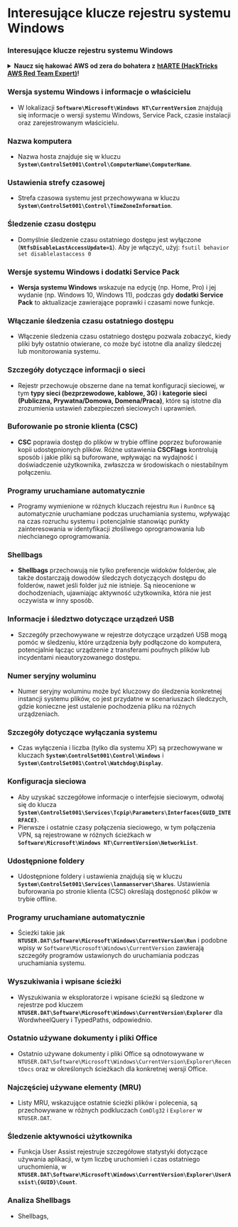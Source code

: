 # Interesujące klucze rejestru systemu Windows

### Interesujące klucze rejestru systemu Windows

<details>

<summary><strong>Naucz się hakować AWS od zera do bohatera z</strong> <a href="https://training.hacktricks.xyz/courses/arte"><strong>htARTE (HackTricks AWS Red Team Expert)</strong></a><strong>!</strong></summary>

Inne sposoby wsparcia HackTricks:

* Jeśli chcesz zobaczyć swoją **firmę reklamowaną w HackTricks** lub **pobrać HackTricks w formacie PDF**, sprawdź [**PLAN SUBSKRYPCJI**](https://github.com/sponsors/carlospolop)!
* Zdobądź [**oficjalne gadżety PEASS & HackTricks**](https://peass.creator-spring.com)
* Odkryj [**Rodzinę PEASS**](https://opensea.io/collection/the-peass-family), naszą kolekcję ekskluzywnych [**NFT**](https://opensea.io/collection/the-peass-family)
* **Dołącz do** 💬 [**grupy Discord**](https://discord.gg/hRep4RUj7f) lub [**grupy telegramowej**](https://t.me/peass) lub **śledź** nas na **Twitterze** 🐦 [**@hacktricks_live**](https://twitter.com/hacktricks_live)**.**
* **Podziel się swoimi sztuczkami hakerskimi, przesyłając PR-y do** [**HackTricks**](https://github.com/carlospolop/hacktricks) i [**HackTricks Cloud**](https://github.com/carlospolop/hacktricks-cloud) github repos.

</details>


### **Wersja systemu Windows i informacje o właścicielu**
- W lokalizacji **`Software\Microsoft\Windows NT\CurrentVersion`** znajdują się informacje o wersji systemu Windows, Service Pack, czasie instalacji oraz zarejestrowanym właścicielu.

### **Nazwa komputera**
- Nazwa hosta znajduje się w kluczu **`System\ControlSet001\Control\ComputerName\ComputerName`**.

### **Ustawienia strefy czasowej**
- Strefa czasowa systemu jest przechowywana w kluczu **`System\ControlSet001\Control\TimeZoneInformation`**.

### **Śledzenie czasu dostępu**
- Domyślnie śledzenie czasu ostatniego dostępu jest wyłączone (**`NtfsDisableLastAccessUpdate=1`**). Aby je włączyć, użyj:
`fsutil behavior set disablelastaccess 0`

### Wersje systemu Windows i dodatki Service Pack
- **Wersja systemu Windows** wskazuje na edycję (np. Home, Pro) i jej wydanie (np. Windows 10, Windows 11), podczas gdy **dodatki Service Pack** to aktualizacje zawierające poprawki i czasami nowe funkcje.

### Włączanie śledzenia czasu ostatniego dostępu
- Włączenie śledzenia czasu ostatniego dostępu pozwala zobaczyć, kiedy pliki były ostatnio otwierane, co może być istotne dla analizy śledczej lub monitorowania systemu.

### Szczegóły dotyczące informacji o sieci
- Rejestr przechowuje obszerne dane na temat konfiguracji sieciowej, w tym **typy sieci (bezprzewodowe, kablowe, 3G)** i **kategorie sieci (Publiczna, Prywatna/Domowa, Domena/Praca)**, które są istotne dla zrozumienia ustawień zabezpieczeń sieciowych i uprawnień.

### Buforowanie po stronie klienta (CSC)
- **CSC** poprawia dostęp do plików w trybie offline poprzez buforowanie kopii udostępnionych plików. Różne ustawienia **CSCFlags** kontrolują sposób i jakie pliki są buforowane, wpływając na wydajność i doświadczenie użytkownika, zwłaszcza w środowiskach o niestabilnym połączeniu.

### Programy uruchamiane automatycznie
- Programy wymienione w różnych kluczach rejestru `Run` i `RunOnce` są automatycznie uruchamiane podczas uruchamiania systemu, wpływając na czas rozruchu systemu i potencjalnie stanowiąc punkty zainteresowania w identyfikacji złośliwego oprogramowania lub niechcianego oprogramowania.

### Shellbags
- **Shellbags** przechowują nie tylko preferencje widoków folderów, ale także dostarczają dowodów śledczych dotyczących dostępu do folderów, nawet jeśli folder już nie istnieje. Są nieocenione w dochodzeniach, ujawniając aktywność użytkownika, która nie jest oczywista w inny sposób.

### Informacje i śledztwo dotyczące urządzeń USB
- Szczegóły przechowywane w rejestrze dotyczące urządzeń USB mogą pomóc w śledzeniu, które urządzenia były podłączone do komputera, potencjalnie łącząc urządzenie z transferami poufnych plików lub incydentami nieautoryzowanego dostępu.

### Numer seryjny woluminu
- Numer seryjny woluminu może być kluczowy do śledzenia konkretnej instancji systemu plików, co jest przydatne w scenariuszach śledczych, gdzie konieczne jest ustalenie pochodzenia pliku na różnych urządzeniach.

### **Szczegóły dotyczące wyłączania systemu**
- Czas wyłączenia i liczba (tylko dla systemu XP) są przechowywane w kluczach **`System\ControlSet001\Control\Windows`** i **`System\ControlSet001\Control\Watchdog\Display`**.

### **Konfiguracja sieciowa**
- Aby uzyskać szczegółowe informacje o interfejsie sieciowym, odwołaj się do klucza **`System\ControlSet001\Services\Tcpip\Parameters\Interfaces{GUID_INTERFACE}`**.
- Pierwsze i ostatnie czasy połączenia sieciowego, w tym połączenia VPN, są rejestrowane w różnych ścieżkach w **`Software\Microsoft\Windows NT\CurrentVersion\NetworkList`**.

### **Udostępnione foldery**
- Udostępnione foldery i ustawienia znajdują się w kluczu **`System\ControlSet001\Services\lanmanserver\Shares`**. Ustawienia buforowania po stronie klienta (CSC) określają dostępność plików w trybie offline.

### **Programy uruchamiane automatycznie**
- Ścieżki takie jak **`NTUSER.DAT\Software\Microsoft\Windows\CurrentVersion\Run`** i podobne wpisy w `Software\Microsoft\Windows\CurrentVersion` zawierają szczegóły programów ustawionych do uruchamiania podczas uruchamiania systemu.

### **Wyszukiwania i wpisane ścieżki**
- Wyszukiwania w eksploratorze i wpisane ścieżki są śledzone w rejestrze pod kluczem **`NTUSER.DAT\Software\Microsoft\Windows\CurrentVersion\Explorer`** dla WordwheelQuery i TypedPaths, odpowiednio.

### **Ostatnio używane dokumenty i pliki Office**
- Ostatnio używane dokumenty i pliki Office są odnotowywane w `NTUSER.DAT\Software\Microsoft\Windows\CurrentVersion\Explorer\RecentDocs` oraz w określonych ścieżkach dla konkretnej wersji Office.

### **Najczęściej używane elementy (MRU)**
- Listy MRU, wskazujące ostatnie ścieżki plików i polecenia, są przechowywane w różnych podkluczach `ComDlg32` i `Explorer` w `NTUSER.DAT`.

### **Śledzenie aktywności użytkownika**
- Funkcja User Assist rejestruje szczegółowe statystyki dotyczące używania aplikacji, w tym liczbę uruchomień i czas ostatniego uruchomienia, w **`NTUSER.DAT\Software\Microsoft\Windows\CurrentVersion\Explorer\UserAssist\{GUID}\Count`**.

### **Analiza Shellbags**
- Shellbags,
